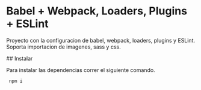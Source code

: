 # Babel + Webpack, Loaders, Plugins + ESLint

Proyecto con la configuracion de babel, webpack, loaders, plugins y ESLint.
Soporta importacion de imagenes, sass y css.

## Instalar

Para instalar las dependencias correr el siguiente comando.

```javascript
 npm i
```
